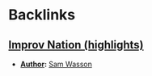 
# Backlinks
## [Improv Nation (highlights)](<Improv Nation (highlights).md>)
- **[Author](<Author.md>):** [Sam Wasson](<Sam Wasson.md>)

